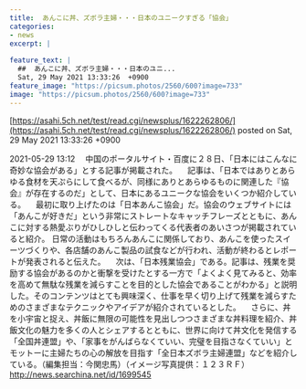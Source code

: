 ```yaml
---
title:  あんこに丼、ズボラ主婦・・・日本のユニークすぎる「協会」  
categories:
- news
excerpt: |
  
feature_text: |
  ##  あんこに丼、ズボラ主婦・・・日本のユニ...
  Sat, 29 May 2021 13:33:26  +0900
feature_image: "https://picsum.photos/2560/600?image=733"
image: "https://picsum.photos/2560/600?image=733"
---
```


[https://asahi.5ch.net/test/read.cgi/newsplus/1622262806/](https://asahi.5ch.net/test/read.cgi/newsplus/1622262806/)
posted on Sat, 29 May 2021 13:33:26  +0900

<!--more-->

2021-05-29 13:12 　中国のポータルサイト・百度に２８日、「日本にはこんなに奇妙な協会がある」とする記事が掲載された。 　記事は、「日本ではありとあらゆる食材を天ぷらにして食べるが、同様にありとあらゆるものに関連した『協会』が存在するのだ」として、日本にあるユニークな協会をいくつか紹介している。 　最初に取り上げたのは「日本あんこ協会」だ。協会のウェブサイトには「あんこが好きだ」という非常にストレートなキャッチフレーズとともに、あんこに対する熱愛ぶりがひしひしと伝わってくる代表者のあいさつが掲載されていると紹介。 日常の活動はもちろんあんこに関係しており、あんこを使ったスイーツづくりや、各店舗のあんこ製品の試食などが行われ、活動が終わるとレポートが発表されると伝えた。 　次は、「日本残業協会」である。記事は、残業を奨励する協会があるのかと衝撃を受けたとする一方で「よくよく見てみると、効率を高めて無駄な残業を減らすことを目的とした協会であることがわかる」と説明した。そのコンテンツはとても興味深く、仕事を早く切り上げて残業を減らすためのさまざまなテクニックやアイデアが紹介されているとした。 　さらに、丼を小宇宙と捉え、丼飯に無限の可能性を見出しつつさまざまな丼料理を紹介、丼飯文化の魅力を多くの人とシェアするとともに、世界に向けて丼文化を発信する「全国丼連盟」や、「家事をがんばらなくていい、完璧を目指さなくていい」とモットーに主婦たちの心の解放を目指す「全日本ズボラ主婦連盟」などを紹介している。（編集担当：今関忠馬）（イメージ写真提供：１２３ＲＦ） http://news.searchina.net/id/1699545
